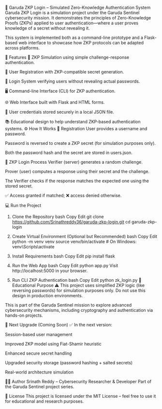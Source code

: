 🔐 Garuda ZKP Login – Simulated Zero-Knowledge Authentication System
Garuda ZKP Login is a simulation project under the Garuda Sentinel cybersecurity mission. It demonstrates the principles of Zero-Knowledge Proofs (ZKPs) applied to user authentication—where a user proves knowledge of a secret without revealing it.

This system is implemented both as a command-line prototype and a Flask-based web interface to showcase how ZKP protocols can be adapted across platforms.

🚀 Features
🧠 ZKP Simulation using simple challenge-response authentication.

🔑 User Registration with ZKP-compatible secret generation.

🔁 Login System verifying users without revealing actual passwords.

🖥️ Command-line Interface (CLI) for ZKP authentication.

🌐 Web Interface built with Flask and HTML forms.

📄 User credentials stored securely in a local JSON file.

📚 Educational design to help understand ZKP-based authentication systems.
⚙️ How It Works
📝 Registration
User provides a username and password.

Password is reversed to create a ZKP secret (for simulation purposes only).

Both the password hash and the secret are stored in users.json.

🔁 ZKP Login Process
Verifier (server) generates a random challenge.

Prover (user) computes a response using their secret and the challenge.

The Verifier checks if the response matches the expected one using the stored secret.

✅ Access granted if matched; ❌ access denied otherwise.

💻 Run the Project
1. Clone the Repository
bash
Copy
Edit
git clone https://github.com/Srinathreddy36/garuda-zkp-login.git
cd garuda-zkp-login
2. Create Virtual Environment (Optional but Recommended)
bash
Copy
Edit
python -m venv venv
source venv/bin/activate   # On Windows: venv\Scripts\activate
3. Install Requirements
bash
Copy
Edit
pip install flask
4. Run the Web App
bash
Copy
Edit
python app.py
Visit http://localhost:5000 in your browser.

5. Run CLI ZKP Authentication
bash
Copy
Edit
python zk_login.py
🧠 Educational Purpose
⚠️ This project uses simplified ZKP logic (like reversing passwords) for simulation purposes only. Do not use this design in production environments.

This is part of the Garuda Sentinel mission to explore advanced cybersecurity mechanisms, including cryptography and authentication via hands-on projects.

📌 Next Upgrade (Coming Soon)
✅ In the next version:

Session-based user management

Improved ZKP model using Fiat-Shamir heuristic

Enhanced secure secret handling

Upgraded security storage (password hashing + salted secrets)

Real-world architecture simulation

🧙‍♂️ Author
Srinath Reddy – Cybersecurity Researcher & Developer
Part of the Garuda Sentinel project series.

📄 License
This project is licensed under the MIT License – feel free to use it for educational and research purposes.
